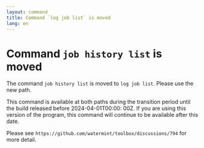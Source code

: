 ```yaml
---
layout: command
title: Command `log job list` is moved
lang: en
---
```


# Command `job history list` is moved

The command `job history list` is moved to `log job list`. Please use the new path.

This command is available at both paths during the transition period until the build released before 2024-04-01T00:00:
00Z. If you are using this version of the program, this command will continue to be available after this date.

Please see `https://github.com/watermint/toolbox/discussions/794` for more detail.


